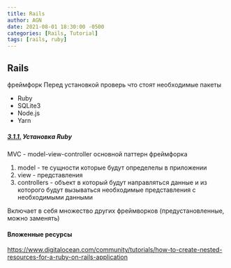 ```yaml
---
title: Rails
author: AGN
date: 2021-08-01 18:30:00 -0500
categories: [Rails, Tutorial]
tags: [rails, ruby]
---
```



## Rails

фреймфорк
Перед установкой проверь что стоят необходимые пакеты
-   Ruby
-   SQLite3
-   Node.js
-   Yarn

##### [3.1.1.](http://rusrails.ru/getting-started-with-rails#ustanovka-ruby) Установка Ruby

MVC - model-view-controller основной паттерн фреймфорка
1. model - те сущности которые будут определелы в приложении
2. view - представления
3. controllers - объект в который будут направляться данные и из которого будут вызываться необходимые представления с необходимыми данными

Включает в себя множество других фреймворков (предустановленные, можно заменять)
 

#### Вложенные ресурсы 

https://www.digitalocean.com/community/tutorials/how-to-create-nested-resources-for-a-ruby-on-rails-application

